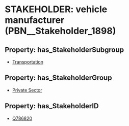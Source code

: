 # STAKEHOLDER: __vehicle manufacturer__ (PBN__Stakeholder_1898)

## Property: has_StakeholderSubgroup

* [Transportation](PBN__StakeholderSubgroup_63)

## Property: has_StakeholderGroup

* [Private Sector](PBN__StakeholderGroup_5)

## Property: has_StakeholderID

* [Q786820](Q786820)

